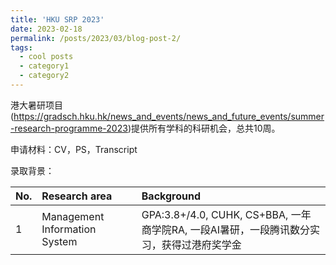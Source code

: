 ```yaml
---
title: 'HKU SRP 2023'
date: 2023-02-18
permalink: /posts/2023/03/blog-post-2/
tags:
  - cool posts
  - category1
  - category2
---
```


港大暑研项目(https://gradsch.hku.hk/news_and_events/news_and_future_events/summer-research-programme-2023)提供所有学科的科研机会，总共10周。

申请材料：CV，PS，Transcript

录取背景：

| No. | Research area | Background |
| :----- | :----- | :----- |
| 1 | Management Information System | GPA:3.8+/4.0, CUHK, CS+BBA, 一年商学院RA, 一段AI暑研，一段腾讯数分实习，获得过港府奖学金 |
